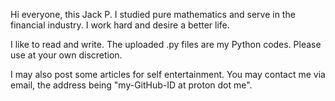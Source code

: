 Hi everyone, this Jack P. I studied pure mathematics and serve in the financial industry. I work hard and desire a better life.

I like to read and write. The uploaded .py files are my Python codes. Please use at your own discretion. 

I may also post some articles for self entertainment. You may contact me via email, the address being "my-GitHub-ID at proton dot me".
